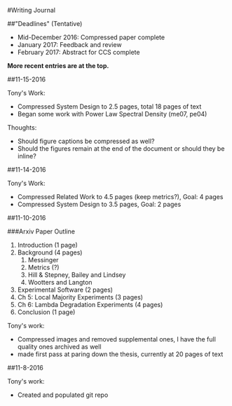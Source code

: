 #Writing Journal

##"Deadlines" (Tentative)
- Mid-December 2016: Compressed paper complete
- January 2017: Feedback and review
- February 2017: Abstract for CCS complete 



__More recent entries are at the top.__

##11-15-2016

Tony's Work:
- Compressed System Design to 2.5 pages, total 18 pages of text
- Began some work with Power Law Spectral Density (me07, pe04)

Thoughts:
- Should figure captions be compressed as well?
- Should the figures remain at the end of the document or should they be inline?

##11-14-2016

Tony's Work:
- Compressed Related Work to 4.5 pages (keep metrics?), Goal: 4 pages
- Compressed System Design to 3.5 pages, Goal: 2 pages

##11-10-2016

###Arxiv Paper Outline
1. Introduction (1 page)
2. Background (4 pages)
    1. Messinger
    2. Metrics (?)
    3. Hill & Stepney, Bailey and Lindsey
    4. Wootters and Langton
3. Experimental Software (2 pages)
4. Ch 5: Local Majority Experiments (3 pages)
5. Ch 6: Lambda Degradation Experiments (4 pages)
6. Conclusion (1 page)

Tony's work:
 - Compressed images and removed supplemental ones, I have the full quality ones archived as well
 - made first pass at paring down the thesis, currently at 20 pages of text

##11-8-2016

Tony's work:
- Created and populated git repo

